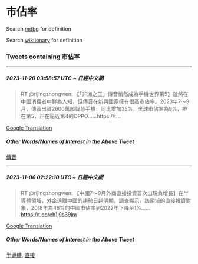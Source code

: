 # 市佔率

Search [mdbg](https://www.mdbg.net/chinese/dictionary?page=worddict&wdrst=0&wdqb=市佔率) for definition

Search [wiktionary](https://en.wiktionary.org/wiki/市佔率) for definition

### Tweets containing 市佔率

___
##### 2023-11-20 03:58:57 UTC ~ 日經中文網
> RT @rijingzhongwen: 【「非洲之王」傳音悄然成為手機世界第5】雖然在中國消費者中鮮為人知，但傳音在新興國家擁有很高市佔率。2023年7～9月，傳音出貨2600萬部智慧手機，同比增加35%，全球市佔率為9%，排在第5，正在逼近第4的OPPO……https://t…

[Google Translation](https://translate.google.com/?hi=en&tab=TT&sl=zh-CN&tl=en&op=translate&text=RT+%40rijingzhongwen%3A+%E3%80%90%E3%80%8C%E9%9D%9E%E6%B4%B2%E4%B9%8B%E7%8E%8B%E3%80%8D%E5%82%B3%E9%9F%B3%E6%82%84%E7%84%B6%E6%88%90%E7%82%BA%E6%89%8B%E6%A9%9F%E4%B8%96%E7%95%8C%E7%AC%AC5%E3%80%91%E9%9B%96%E7%84%B6%E5%9C%A8%E4%B8%AD%E5%9C%8B%E6%B6%88%E8%B2%BB%E8%80%85%E4%B8%AD%E9%AE%AE%E7%82%BA%E4%BA%BA%E7%9F%A5%EF%BC%8C%E4%BD%86%E5%82%B3%E9%9F%B3%E5%9C%A8%E6%96%B0%E8%88%88%E5%9C%8B%E5%AE%B6%E6%93%81%E6%9C%89%E5%BE%88%E9%AB%98%E5%B8%82%E4%BD%94%E7%8E%87%E3%80%822023%E5%B9%B47%EF%BD%9E9%E6%9C%88%EF%BC%8C%E5%82%B3%E9%9F%B3%E5%87%BA%E8%B2%A82600%E8%90%AC%E9%83%A8%E6%99%BA%E6%85%A7%E6%89%8B%E6%A9%9F%EF%BC%8C%E5%90%8C%E6%AF%94%E5%A2%9E%E5%8A%A035%25%EF%BC%8C%E5%85%A8%E7%90%83%E5%B8%82%E4%BD%94%E7%8E%87%E7%82%BA9%25%EF%BC%8C%E6%8E%92%E5%9C%A8%E7%AC%AC5%EF%BC%8C%E6%AD%A3%E5%9C%A8%E9%80%BC%E8%BF%91%E7%AC%AC4%E7%9A%84OPPO%E2%80%A6%E2%80%A6https%3A%2F%2Ft%E2%80%A6)
##### Other Words/Names of Interest in the Above Tweet
[傳音](傳音.md)
___
##### 2023-11-06 02:22:10 UTC ~ 日經中文網
> RT @rijingzhongwen: 【中國7～9月外商直接投資首次出現負增長】在半導體領域，外企遠離中國的趨勢日趨明顯。調查顯示，該領域的直接投資對象，2018年為48%的中國市佔率到2022年下降至1%……https://t.co/eh1j9s39jm

[Google Translation](https://translate.google.com/?hi=en&tab=TT&sl=zh-CN&tl=en&op=translate&text=RT+%40rijingzhongwen%3A+%E3%80%90%E4%B8%AD%E5%9C%8B7%EF%BD%9E9%E6%9C%88%E5%A4%96%E5%95%86%E7%9B%B4%E6%8E%A5%E6%8A%95%E8%B3%87%E9%A6%96%E6%AC%A1%E5%87%BA%E7%8F%BE%E8%B2%A0%E5%A2%9E%E9%95%B7%E3%80%91%E5%9C%A8%E5%8D%8A%E5%B0%8E%E9%AB%94%E9%A0%98%E5%9F%9F%EF%BC%8C%E5%A4%96%E4%BC%81%E9%81%A0%E9%9B%A2%E4%B8%AD%E5%9C%8B%E7%9A%84%E8%B6%A8%E5%8B%A2%E6%97%A5%E8%B6%A8%E6%98%8E%E9%A1%AF%E3%80%82%E8%AA%BF%E6%9F%A5%E9%A1%AF%E7%A4%BA%EF%BC%8C%E8%A9%B2%E9%A0%98%E5%9F%9F%E7%9A%84%E7%9B%B4%E6%8E%A5%E6%8A%95%E8%B3%87%E5%B0%8D%E8%B1%A1%EF%BC%8C2018%E5%B9%B4%E7%82%BA48%25%E7%9A%84%E4%B8%AD%E5%9C%8B%E5%B8%82%E4%BD%94%E7%8E%87%E5%88%B02022%E5%B9%B4%E4%B8%8B%E9%99%8D%E8%87%B31%25%E2%80%A6%E2%80%A6https%3A%2F%2Ft.co%2Feh1j9s39jm)
##### Other Words/Names of Interest in the Above Tweet
[半導體](半導體.md), [直接](直接.md)
